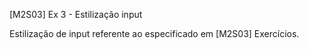 [M2S03] Ex 3 - Estilização input

Estilização de input referente ao especificado em [M2S03] Exercícios.

